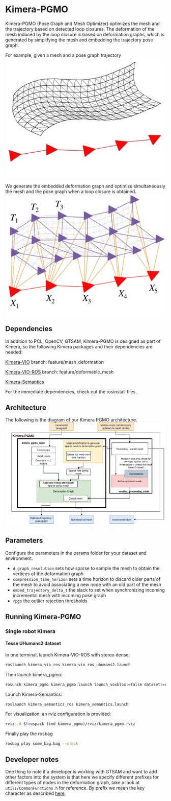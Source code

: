 # Kimera-PGMO

Kimera-PGMO (Pose Graph and Mesh Optimizer) optimizes the mesh and the trajectory based on detected loop closures. The deformation of the mesh induced by the loop closure is based on deformation graphs, which is generated by simplifying the mesh and embedding the trajectory pose graph. 

For example, given a mesh and a pose graph trajectory
<img src="images/mesh-and-posegraph.jpg" width="500">

We generate the embedded deformation graph and optimize simultaneously the mesh and the pose graph when a loop closure is obtained. 
<img src="images/deformation-graph.jpg" width="500">

## Dependencies 
In addition to PCL, OpenCV, GTSAM, Kimera-PGMO is designed as part of Kimera, so the following Kimera packages and their dependencies are needed:

[Kimera-VIO](https://github.mit.edu/SPARK/Kimera-VIO/tree/feature/mesh_deformation) branch: feature/mesh_deformation

[Kimera-VIO-ROS](https://github.mit.edu/SPARK/Kimera-VIO-ROS/tree/feature/deformable_mesh) branch: feature/deformable_mesh

[Kimera-Semantics](https://github.mit.edu/SPARK/Kimera-Semantics)

For the immediate dependencies, check out the rosinstall files. 

## Architecture 
The following is the diagram of our Kimera PGMO architecture.
![Basic system setup in the single robot case](images/diagram_pgmo.png)

## Parameters 
Configure the parameters in the params folder for your dataset and environment. 
- `d_graph_resolution` sets how sparse to sample the mesh to obtain the vertices of the deformation graph
- `compression_time_horizon` sets a time horizon to discard older parts of the mesh to avoid associating a new node with an old part of the mesh 
- `embed_trajectory_delta_t` the slack to set when synchronizing incoming incremental mesh with incoming pose graph 
- `rpgo` the outlier rejection thresholds 

## Running Kimera-PGMO

### Single robot Kimera

#### Tesse UHumans2 dataset 
In one terminal, launch Kimera-VIO-ROS with stereo dense:
```bash
roslaunch kimera_vio_ros kimera_vio_ros_uhumans2.launch
```
Then launch kimera_pgmo:
```bash
rosunch kimera_pgmo kimera_pgmo.launch launch_voxblox:=false dataset:=uhumans
```
Launch Kimera-Semantics:
```basg
roslaunch kimera_semantics_ros kimera_semantics.launch
```
For visualization, an rviz configuration is provided: 
```bash
rviz -d $(rospack find kimera_pgmo)/rviz/kimera_pgmo.rviz
```
Finally play the rosbag 
```bash
rosbag play some_bag.bag --clock
```

## Developer notes 
One thing to note if a developer is working with GTSAM and want to add other factors into the system is that here we specify different prefixes for different types of nodes in the deformation graph, take a look at `utils/CommonFunctions.h` for reference. By prefix we mean the key character as described [here](https://borg.cc.gatech.edu/sites/edu.borg/html/a00244.html). 
